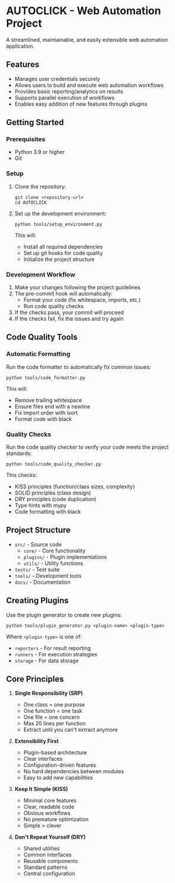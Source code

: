 # AUTOCLICK - Web Automation Project

A streamlined, maintainable, and easily extensible web automation application.

## Features

- Manages user credentials securely
- Allows users to build and execute web automation workflows
- Provides basic reporting/analytics on results
- Supports parallel execution of workflows
- Enables easy addition of new features through plugins

## Getting Started

### Prerequisites

- Python 3.9 or higher
- Git

### Setup

1. Clone the repository:

   ```
   git clone <repository-url>
   cd AUTOCLICK
   ```

2. Set up the development environment:
   ```
   python tools/setup_environment.py
   ```
   This will:
   - Install all required dependencies
   - Set up git hooks for code quality
   - Initialize the project structure

### Development Workflow

1. Make your changes following the project guidelines
2. The pre-commit hook will automatically:
   - Format your code (fix whitespace, imports, etc.)
   - Run code quality checks
3. If the checks pass, your commit will proceed
4. If the checks fail, fix the issues and try again

## Code Quality Tools

### Automatic Formatting

Run the code formatter to automatically fix common issues:

```
python tools/code_formatter.py
```

This will:

- Remove trailing whitespace
- Ensure files end with a newline
- Fix import order with isort
- Format code with black

### Quality Checks

Run the code quality checker to verify your code meets the project standards:

```
python tools/code_quality_checker.py
```

This checks:

- KISS principles (function/class sizes, complexity)
- SOLID principles (class design)
- DRY principles (code duplication)
- Type hints with mypy
- Code formatting with black

## Project Structure

- `src/` - Source code
  - `core/` - Core functionality
  - `plugins/` - Plugin implementations
  - `utils/` - Utility functions
- `tests/` - Test suite
- `tools/` - Development tools
- `docs/` - Documentation

## Creating Plugins

Use the plugin generator to create new plugins:

```
python tools/plugin_generator.py <plugin-name> <plugin-type>
```

Where `<plugin-type>` is one of:

- `reporters` - For result reporting
- `runners` - For execution strategies
- `storage` - For data storage

## Core Principles

1. **Single Responsibility (SRP)**

   - One class = one purpose
   - One function = one task
   - One file = one concern
   - Max 20 lines per function
   - Extract until you can't extract anymore

2. **Extensibility First**

   - Plugin-based architecture
   - Clear interfaces
   - Configuration-driven features
   - No hard dependencies between modules
   - Easy to add new capabilities

3. **Keep It Simple (KISS)**

   - Minimal core features
   - Clear, readable code
   - Obvious workflows
   - No premature optimization
   - Simple > clever

4. **Don't Repeat Yourself (DRY)**
   - Shared utilities
   - Common interfaces
   - Reusable components
   - Standard patterns
   - Central configuration
